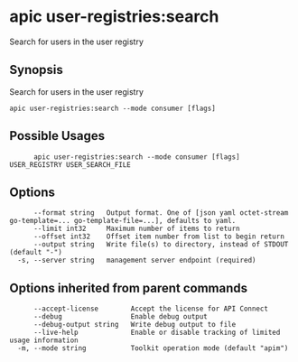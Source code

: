# apic user-registries:search

Search for users in the user registry

## Synopsis

Search for users in the user registry

```
apic user-registries:search --mode consumer [flags]
```

## Possible Usages

```
      apic user-registries:search --mode consumer [flags] USER_REGISTRY USER_SEARCH_FILE
```

## Options

```
      --format string   Output format. One of [json yaml octet-stream go-template=... go-template-file=...], defaults to yaml.
      --limit int32     Maximum number of items to return
      --offset int32    Offset item number from list to begin return
      --output string   Write file(s) to directory, instead of STDOUT (default "-")
  -s, --server string   management server endpoint (required)
```

## Options inherited from parent commands

```
      --accept-license        Accept the license for API Connect
      --debug                 Enable debug output
      --debug-output string   Write debug output to file
      --live-help             Enable or disable tracking of limited usage information
  -m, --mode string           Toolkit operation mode (default "apim")
```
